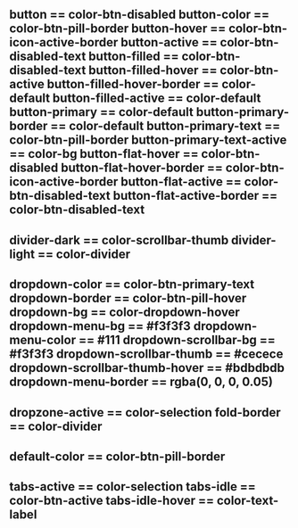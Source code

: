 button == color-btn-disabled
button-color == color-btn-pill-border
button-hover == color-btn-icon-active-border
button-active == color-btn-disabled-text
button-filled == color-btn-disabled-text
button-filled-hover == color-btn-active
button-filled-hover-border == color-default
button-filled-active == color-default
button-primary == color-default
button-primary-border == color-default
button-primary-text == color-btn-pill-border
button-primary-text-active == color-bg
button-flat-hover == color-btn-disabled
button-flat-hover-border == color-btn-icon-active-border
button-flat-active == color-btn-disabled-text
button-flat-active-border == color-btn-disabled-text
--
divider-dark == color-scrollbar-thumb
divider-light == color-divider
--
dropdown-color == color-btn-primary-text
dropdown-border == color-btn-pill-hover
dropdown-bg == color-dropdown-hover
dropdown-menu-bg == #f3f3f3
dropdown-menu-color == #111
dropdown-scrollbar-bg == #f3f3f3
dropdown-scrollbar-thumb == #cecece
dropdown-scrollbar-thumb-hover == #bdbdbdb
dropdown-menu-border == rgba(0, 0, 0, 0.05)
--
dropzone-active == color-selection
fold-border == color-divider
--
default-color == color-btn-pill-border
--
tabs-active == color-selection
tabs-idle == color-btn-active
tabs-idle-hover == color-text-label
--
